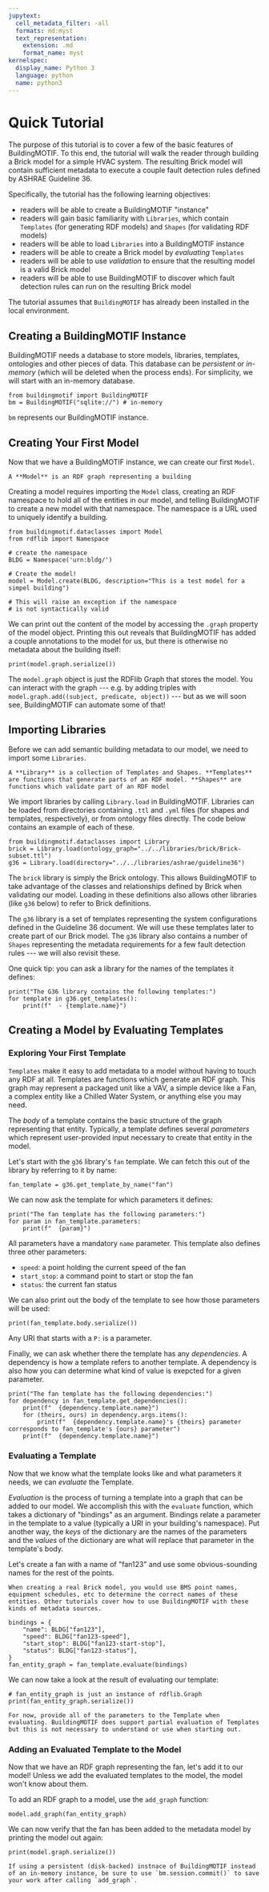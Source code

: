```yaml
---
jupytext:
  cell_metadata_filter: -all
  formats: md:myst
  text_representation:
    extension: .md
    format_name: myst
kernelspec:
  display_name: Python 3
  language: python
  name: python3
---
```


# Quick Tutorial

The purpose of this tutorial is to cover a few of the basic features of BuildingMOTIF. To this end, the tutorial will walk the reader through building a Brick model for a simple HVAC system. The resulting Brick model will contain sufficient metadata to execute a couple fault detection rules defined by ASHRAE Guideline 36.

Specifically, the tutorial has the following learning objectives:
- readers will be able to create a BuildingMOTIF "instance"
- readers will gain basic familiarity with `Libraries`, which contain `Templates` (for generating RDF models) and `Shapes` (for validating RDF models)
- readers will be able to load `Libraries` into a BuildingMOTIF instance
- readers will be able to create a Brick model by *evaluating* `Templates`
- readers will be able to use *validation* to ensure that the resulting model is a valid Brick model
- readers will be able to use BuildingMOTIF to discover which fault detection rules can run on the resulting Brick model

The tutorial assumes that `BuildingMOTIF` has already been installed in the local environment.

## Creating a BuildingMOTIF Instance

BuildingMOTIF needs a database to store models, libraries, templates, ontologies and other pieces of data. This database can be *persistent* or *in-memory* (which will be deleted when the process ends). For simplicity, we will start with an in-memory database.

```{code-cell}
from buildingmotif import BuildingMOTIF
bm = BuildingMOTIF("sqlite://") # in-memory
```

`bm` represents our BuildingMOTIF instance.

## Creating Your First Model

Now that we have a BuildingMOTIF instance, we can create our first `Model`.

```{note}
A **Model** is an RDF graph representing a building
```

Creating a model requires importing the `Model` class, creating an RDF namespace to hold all of the entities in our model, and telling BuildingMOTIF to create a new model with that namespace. The namespace is a URL used to uniquely identify a building.

```{code-cell}
from buildingmotif.dataclasses import Model
from rdflib import Namespace

# create the namespace
BLDG = Namespace('urn:bldg/')

# Create the model!
model = Model.create(BLDG, description="This is a test model for a simpel building")

# This will raise an exception if the namespace
# is not syntactically valid
```

We can print out the content of the model by accessing the `.graph` property of the model object. Printing this out reveals that BuildingMOTIF has added a couple annotations to the model for us, but there is otherwise no metadata about the building itself:

```{code-cell}
print(model.graph.serialize())
```

The `model.graph` object is just the RDFlib Graph that stores the model. You can interact with the graph --- e.g. by adding triples with `model.graph.add((subject, predicate, object))` --- but as we will soon see, BuildingMOTIF can automate some of that!

## Importing Libraries

Before we can add semantic building metadata to our model, we need to import some `Libraries`.

```{note}
A **Library** is a collection of Templates and Shapes. **Templates** are functions that generate parts of an RDF model. **Shapes** are functions which validate part of an RDF model
```

We import libraries by calling `Library.load` in BuildingMOTIF. Libraries can be loaded from directories containing `.ttl` and `.yml` files (for shapes and templates, respectively), or from ontology files directly. The code below contains an example of each of these.

```{code-cell}
from buildingmotif.dataclasses import Library
brick = Library.load(ontology_graph="../../libraries/brick/Brick-subset.ttl")
g36 = Library.load(directory="../../libraries/ashrae/guideline36")
```

The `brick` library is simply the Brick ontology. This allows BuildingMOTIF to take advantage of the classes and relationships defined by Brick when validating our model. Loading in these definitions also allows other libraries (like `g36` below) to refer to Brick definitions.

The `g36` library is a set of templates representing the system configurations defined in the Guideline 36 document. We will use these templates later to create part of our Brick model. The `g36` library also contains a number of `Shapes` representing the metadata requirements for a few fault detection rules --- we will also revisit these.

One quick tip: you can ask a library for the names of the templates it defines:

```{code-cell}
print("The G36 library contains the following templates:")
for template in g36.get_templates():
    print(f"  - {template.name}")
```

## Creating a Model by Evaluating Templates


### Exploring Your First Template

`Templates` make it easy to add metadata to a model without having to touch any RDF at all. Templates are functions which generate an RDF graph. This graph may represent a packaged unit like a VAV, a simple device like a Fan, a complex entity like a Chilled Water System, or anything else you may need.

The *body* of a template contains the basic structure of the graph representing that entity. Typically, a template defines several *parameters* which represent user-provided input necessary to create that entity in the model.

Let's start with the `g36` library's `fan` template. We can fetch this out of the library by referring to it by name:

```{code-cell}
fan_template = g36.get_template_by_name("fan")
```

We can now ask the template for which parameters it defines:

```{code-cell}
print("The fan template has the following parameters:")
for param in fan_template.parameters:
    print(f"  {param}")
```

All parameters have a mandatory `name` parameter. This template also defines three other parameters: 
- `speed`: a point holding the current speed of the fan
- `start_stop`: a command point to start or stop the fan
- `status`: the current fan status

We can also print out the body of the template to see how those parameters will be used:

```{code-cell}
print(fan_template.body.serialize())
```

Any URI that starts with a `P:` is a parameter.

Finally, we can ask whether there the template has any *dependencies*. A dependency is how a template refers to another template. A dependency is also how you can determine what kind of value is exepcted for a given parameter.

```{code-cell}
print("The fan template has the following dependencies:")
for dependency in fan_template.get_dependencies():
    print(f"  {dependency.template.name}")
    for (theirs, ours) in dependency.args.items():
        print(f"  {dependency.template.name}'s {theirs} parameter corresponds to fan_template's {ours} parameter")
    print(f"  {dependency.template.name}")
```

### Evaluating a Template

Now that we know what the template looks like and what parameters it needs, we can *evaluate* the Template.

*Evaluation* is the process of turning a template into a graph that can be added to our model. We accomplish this with the `evaluate` function, which takes a dictionary of "bindings" as an argument. Bindings relate a parameter in the template to a value (typically a URI in your building's namespace). Put another way, the *keys* of the dictionary are the names of the parameters and the *values* of the dictionary are what will replace that parameter in the template's body.

Let's create a fan with a name of "fan123" and use some obvious-sounding names for the rest of the points. 

```{warning}
When creating a real Brick model, you would use BMS point names, equipment schedules, etc to determine the correct names of these entities. Other tutorials cover how to use BuildingMOTIF with these kinds of metadata sources.
```

```{code-cell}
bindings = {
    "name": BLDG["fan123"],
    "speed": BLDG["fan123-speed"],
    "start_stop": BLDG["fan123-start-stop"],
    "status": BLDG["fan123-status"],
}
fan_entity_graph = fan_template.evaluate(bindings)
```

We can now take a look at the result of evaluating our template:

```{code-cell}
# fan_entity_graph is just an instance of rdflib.Graph
print(fan_entity_graph.serialize())
```

```{note}
For now, provide all of the parameters to the Template when evaluating. BuildingMOTIF does support partial evaluation of Templates but this is not necessary to understand or use when starting out.
```

### Adding an Evaluated Template to the Model

Now that we have an RDF graph representing the fan, let's add it to our model! Unless we add the evaluated templates to the model, the model won't know about them.

To add an RDF graph to a model, use the `add_graph` function:

```{code-cell}
model.add_graph(fan_entity_graph)
```

We can now verify that the fan has been added to the metadata model by printing the model out again:

```{code-cell}
print(model.graph.serialize())
```

```{note}
If using a persistent (disk-backed) instnace of BuildingMOTIF instead of an in-memory instance, be sure to use `bm.session.commit()` to save your work after calling `add_graph`.
```
